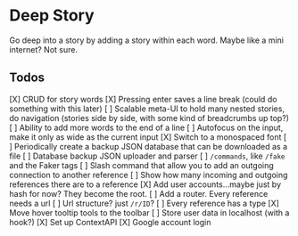 # Deep Story

Go deep into a story by adding a story within each word. Maybe like a mini internet? Not sure.

## Todos

[X] CRUD for story words
[X] Pressing enter saves a line break (could do something with this later)
[ ] Scalable meta-UI to hold many nested stories, do navigation (stories side by side, with some kind of breadcrumbs up top?)
[ ] Ability to add more words to the end of a line
[ ] Autofocus on the input, make it only as wide as the current input
[X] Switch to a monospaced font
[ ] Periodically create a backup JSON database that can be downloaded as a file
[ ] Database backup JSON uploader and parser
[ ] `/commands`, like `/fake` and the Faker tags
[ ] Slash command that allow you to add an outgoing connection to another reference
[ ] Show how many incoming and outgoing references there are to a reference
[X] Add user accounts...maybe just by hash for now? They become the root.
[ ] Add a router. Every reference needs a url
[ ] Url structure? just `/r/ID`?
[ ] Every reference has a type
[X] Move hover tooltip tools to the toolbar
[ ] Store user data in localhost (with a hook?)
[X] Set up ContextAPI
[X] Google account login
